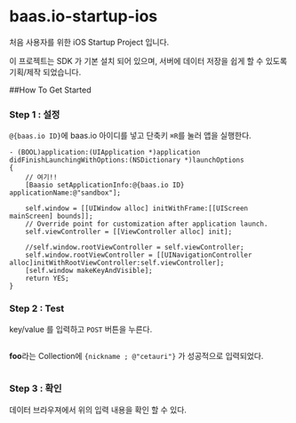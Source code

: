 baas.io-startup-ios
===================

처음 사용자를 위한 iOS Startup Project 입니다.

이 프로젝트는 SDK 가 기본 설치 되어 있으며, 서버에 데이터 저장을 쉽게 할 수 있도록 기획/제작 되었습니다.

##How To Get Started
### Step 1 : 설정
`@{baas.io ID}`에 baas.io 아이디를 넣고 단축키 `⌘R`를 눌러 앱을 실행한다.
```objc
- (BOOL)application:(UIApplication *)application didFinishLaunchingWithOptions:(NSDictionary *)launchOptions
{
    // 여기!!
    [Baasio setApplicationInfo:@{baas.io ID} applicationName:@"sandbox"];
    
    self.window = [[UIWindow alloc] initWithFrame:[[UIScreen mainScreen] bounds]];
    // Override point for customization after application launch.
    self.viewController = [[ViewController alloc] init];
    
    //self.window.rootViewController = self.viewController;
    self.window.rootViewController = [[UINavigationController alloc]initWithRootViewController:self.viewController];
    [self.window makeKeyAndVisible];
    return YES;
}
```

### Step 2 : Test

key/value 를 입력하고 `POST` 버튼을 누른다.


![<create>](https://raw.github.com/wiki/baasio/baas.io-startup-ios/images/create.png)

**foo**라는 Collection에 `{nickname ; @"cetauri"}` 가 성공적으로 입력되었다.

![<query>](https://raw.github.com/wiki/baasio/baas.io-startup-ios/images/query.png)

### Step 3 : 확인
데이터 브라우져에서 위의 입력 내용을 확인 할 수 있다.
![<result>](https://raw.github.com/wiki/baasio/baas.io-startup-ios/images/result.png)

